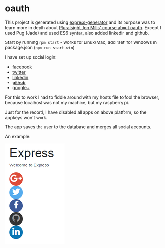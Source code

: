 # oauth

This project is generated using [express-generator](https://expressjs.com/en/starter/generator.html) and its purpose was to learn more in depth about [Pluralsight Jon Mills' course about oauth](https://app.pluralsight.com/player?course=oauth-passport-securing-application&author=jonathan-mills&name=oauth-passport-securing-application-m4&clip=5&mode=live). Except I used Pug (Jade) and used ES6 syntax, also added linkedin and github.

Start by running `npm start` - works for Linux/Mac, add 'set' for windows in package.json (`npm run start-win`)

I have set up social login:

* [facebook](https://developers.facebook.com/apps/)
* [twitter](https://apps.twitter.com/)
* [linkedin](https://www.linkedin.com/developer/apps)
* [github](https://github.com/settings/developers)
* [google+](https://console.developers.google.com/)

For this to work I had to fiddle around with my hosts file to fool the browser, because localhost was not my machine, but my raspberry pi. 

Just for the record, I have disabled all apps on above platform, so the appkeys won't work.

The app saves the user to the database and merges all social accounts.

An example:

![Screenshot of the application](screenshot.PNG "Screenshot of the application")